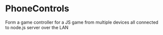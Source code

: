 # PhoneControls
Form a game controller for a JS game from multiple devices all connected to node.js server over the LAN
